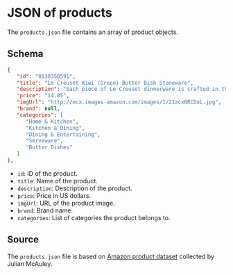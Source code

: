 # JSON of products

The `products.json` file contains an array of product objects.

## Schema
```json
{
   "id": "0130350591",
   "title": "Le Creuset Kiwi (Green) Butter Dish Stoneware",
   "description": "Each piece of Le Creuset dinnerware is crafted in the same careful process as all Le Creuset stoneware - with a colorful, durable exterior enamel that matches other stoneware flawlessly while protecting from utensil marks and scratches. Every plate, bowl and mug is designed to complement any collection of stoneware, and is finished with Le Creuset's signature three-ring accent along the exterior.",
   "price": "14.05",
   "imgUrl": "http://ecx.images-amazon.com/images/I/21zcx6RCDoL.jpg",
   "brand": null,
   "categories": [
      "Home & Kitchen",
      "Kitchen & Dining",
      "Dining & Entertaining",
      "Serveware",
      "Butter Dishes"
   ]
},
```

- `id`: ID of the product.
- `title`: Name of the product.
- `description`: Description of the product.
- `price`: Price in US dollars.
- `imgUrl`: URL of the product image.
- `brand`: Brand name.
- `categories`: List of categories the product belongs to.

## Source
The `products.json` file is based on [Amazon product dataset](http://jmcauley.ucsd.edu/data/amazon/links.html) collected by Julian McAuley.